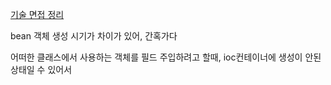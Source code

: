 [기술 면접 정리](https://docs.google.com/document/d/1yKfejflyGIO7YfaDeJirWRg4vxSi1cmB0NN-8jAxIwI/edit)


bean 객체 생성 시기가 차이가 있어, 간혹가다

어떠한 클래스에서 사용하는 객체를 필드 주입하려고 할때, 
ioc컨테이너에 생성이 안된 상태일 수 있어서